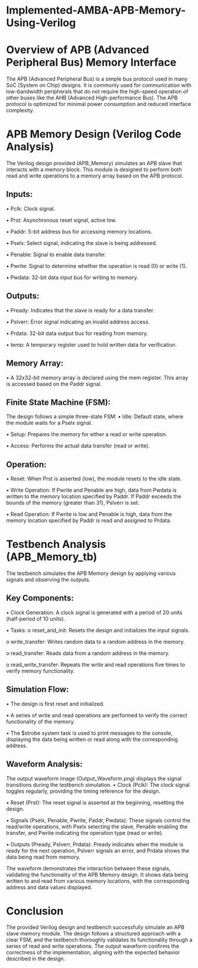 # Implemented-AMBA-APB-Memory-Using-Verilog

# Overview of APB (Advanced Peripheral Bus) Memory Interface
The APB (Advanced Peripheral Bus) is a simple bus protocol used in many SoC (System on Chip) designs. It is commonly used for communication with low-bandwidth peripherals that do not require the high-speed operation of other buses like the AHB (Advanced High-performance Bus). The APB protocol is optimized for minimal power consumption and reduced interface complexity.

# APB Memory Design (Verilog Code Analysis)
The Verilog design provided (APB_Memory) simulates an APB slave that interacts with a memory block. This module is designed to perform both read and write operations to a memory array based on the APB protocol.

## Inputs:
•	Pclk: Clock signal.

•	Prst: Asynchronous reset signal, active low.

•	Paddr: 5-bit address bus for accessing memory locations.

•	Pselx: Select signal, indicating the slave is being addressed.

•	Penable: Signal to enable data transfer.

•	Pwrite: Signal to determine whether the operation is read (0) or write (1).

•	Pwdata: 32-bit data input bus for writing to memory.

## Outputs:
•	Pready: Indicates that the slave is ready for a data transfer.

•	Pslverr: Error signal indicating an invalid address access.

•	Prdata: 32-bit data output bus for reading from memory.

•	temp: A temporary register used to hold written data for verification.

## Memory Array:
•	A 32x32-bit memory array is declared using the mem register. This array is accessed based on the Paddr signal.

## Finite State Machine (FSM):
The design follows a simple three-state FSM:
•	Idle: Default state, where the module waits for a Pselx signal.

•	Setup: Prepares the memory for either a read or write operation.

•	Access: Performs the actual data transfer (read or write).

## Operation:
•	Reset: When Prst is asserted (low), the module resets to the idle state.

•	Write Operation: If Pwrite and Penable are high, data from Pwdata is written to the memory location specified by Paddr. If Paddr exceeds the bounds of the memory (greater than 31), Pslverr is set.

•	Read Operation: If Pwrite is low and Penable is high, data from the memory location specified by Paddr is read and assigned to Prdata.

# Testbench Analysis (APB_Memory_tb)
The testbench simulates the APB Memory design by applying various signals and observing the outputs.

## Key Components:
•	Clock Generation: A clock signal is generated with a period of 20 units (half-period of 10 units).

•	Tasks:
o	reset_and_init: Resets the design and initializes the input signals.

o	write_transfer: Writes random data to a random address in the memory.

o	read_transfer: Reads data from a random address in the memory.

o	read_write_transfer: Repeats the write and read operations five times to verify memory functionality.

## Simulation Flow:
•	The design is first reset and initialized.

•	A series of write and read operations are performed to verify the correct functionality of the memory.

•	The $strobe system task is used to print messages to the console, displaying the data being written or read along with the corresponding address.

## Waveform Analysis:
The output waveform image (Output_Waveform.png) displays the signal transitions during the testbench simulation.
•	Clock (Pclk): The clock signal toggles regularly, providing the timing reference for the design.

•	Reset (Prst): The reset signal is asserted at the beginning, resetting the design.

•	Signals (Pselx, Penable, Pwrite, Paddr, Pwdata): These signals control the read/write operations, with Pselx selecting the slave, Penable enabling the transfer, and Pwrite indicating the operation type (read or write).

•	Outputs (Pready, Pslverr, Prdata): Pready indicates when the module is ready for the next operation, Pslverr signals an error, and Prdata shows the data being read from memory.

The waveform demonstrates the interaction between these signals, validating the functionality of the APB Memory design. It shows data being written to and read from various memory locations, with the corresponding address and data values displayed.

# Conclusion
The provided Verilog design and testbench successfully simulate an APB slave memory module. The design follows a structured approach with a clear FSM, and the testbench thoroughly validates its functionality through a series of read and write operations. The output waveform confirms the correctness of the implementation, aligning with the expected behavior described in the design.

